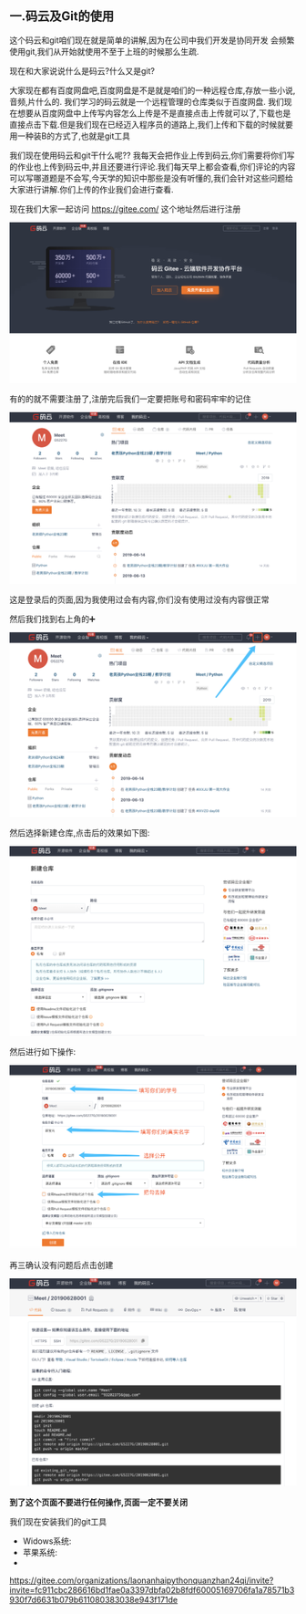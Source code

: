 ## 一.码云及Git的使用

这个码云和git咱们现在就是简单的讲解,因为在公司中我们开发是协同开发 会频繁使用git,我们从开始就使用不至于上班的时候那么生疏.

现在和大家说说什么是码云?什么又是git?

大家现在都有百度网盘吧,百度网盘是不是就是咱们的一种远程仓库,存放一些小说,音频,片什么的. 我们学习的码云就是一个远程管理的仓库类似于百度网盘. 我们现在想要从百度网盘中上传写内容怎么上传是不是直接点击上传就可以了,下载也是直接点击下载.但是我们现在已经迈入程序员的道路上,我们上传和下载的时候就要用一种装B的方式了,也就是git工具

我们现在使用码云和git干什么呢?? 我每天会把作业上传到码云,你们需要将你们写的作业也上传到码云中,并且还要进行评论.我们每天早上都会查看,你们评论的内容可以写哪道题是不会写,今天学的知识中那些是没有听懂的,我们会针对这些问题给大家进行讲解.你们上传的作业我们会进行查看.

现在我们大家一起访问 https://gitee.com/ 这个地址然后进行注册

![image-20190628181437823](assets/image-20190628181437823.png)

有的的就不需要注册了,注册完后我们一定要把账号和密码牢牢的记住

![image-20190628181637684](assets/image-20190628181637684.png)

这是登录后的页面,因为我使用过会有内容,你们没有使用过没有内容很正常

然后我们找到右上角的➕

![image-20190628182059458](assets/image-20190628182059458.png)

然后选择新建仓库,点击后的效果如下图:

![image-20190628182209553](assets/image-20190628182209553.png)

然后进行如下操作:

![image-20190628182646011](assets/image-20190628182646011.png)

再三确认没有问题后点击创建

![image-20190628182742668](assets/image-20190628182742668.png)

**到了这个页面不要进行任何操作,页面一定不要关闭**

我们现在安装我们的git工具

- Widows系统:
- 苹果系统:
- 

https://gitee.com/organizations/laonanhaipythonquanzhan24qi/invite?invite=fc911cbc286616bd1fae0a3397dbfa02b8fdf60005169706fa1a78571b3930f7d6631b079b611080383038e943f171de